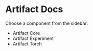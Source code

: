 # Artifact Docs

Choose a component from the sidebar:
- Artifact Core
- Artifact Experiment
- Artifact Torch